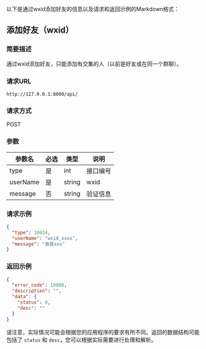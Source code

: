 以下是通过wxid添加好友的信息以及请求和返回示例的Markdown格式：

## 添加好友（wxid）

### 简要描述

通过wxid添加好友，只能添加有交集的人（以前是好友或在同一个群聊）。

### 请求URL

```
http://127.0.0.1:8000/api/
```

### 请求方式

POST

### 参数

| 参数名    | 必选 | 类型   | 说明       |
| --------- | ---- | ------ | ---------- |
| type      | 是   | int    | 接口编号   |
| userName  | 是   | string | wxid       |
| message   | 否   | string | 验证信息   |

### 请求示例

```json
{
  "type": 10034,
  "userName": "wxid_xxxx",
  "message": "我是xxx"
}
```

### 返回示例

```json
{
  "error_code": 10000,
  "description": "",
  "data": {
    "status": 0,
    "desc": ""
  }
}
```

请注意，实际情况可能会根据您的应用程序的要求有所不同。返回的数据结构可能包括了 `status` 和 `desc`，您可以根据实际需要进行处理和解析。